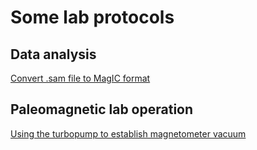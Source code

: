 # Some lab protocols

## Data analysis

[Convert .sam file to MagIC format](converting_sam_to_magic.md)

## Paleomagnetic lab operation

[Using the turbopump to establish magnetometer vacuum](turbopump_operation.md)

